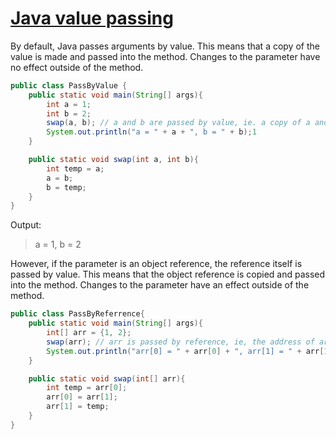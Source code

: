 # [Java value passing](https://www.bilibili.com/video/BV1nz4y1B7SC)

By default, Java passes arguments by value. This means that a copy of the value is made and passed into the method. Changes to the parameter have no effect outside of the method.

```java
public class PassByValue {
    public static void main(String[] args){
        int a = 1; 
        int b = 2;
        swap(a, b); // a and b are passed by value, ie. a copy of a and b are passed into the method, this will not change the value of a and b outside of the method
        System.out.println("a = " + a + ", b = " + b);1
    }

    public static void swap(int a, int b){
        int temp = a;
        a = b;
        b = temp;
    }
}

```

Output: 
> a = 1, b = 2  

However, if the parameter is an object reference, the reference itself is passed by value. This means that the object reference is copied and passed into the method. Changes to the parameter have an effect outside of the method.

```java
public class PassByReferrence{
    public static void main(String[] args){
        int[] arr = {1, 2};
        swap(arr); // arr is passed by reference, ie, the address of arr is passed into the method, this will change the value of arr outside of the method
        System.out.println("arr[0] = " + arr[0] + ", arr[1] = " + arr[1]);
    }

    public static void swap(int[] arr){
        int temp = arr[0];
        arr[0] = arr[1];
        arr[1] = temp;
    }
}
```